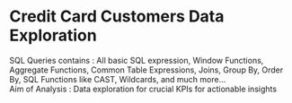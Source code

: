 # Credit Card Customers Data Exploration
SQL Queries contains : All basic SQL expression, Window Functions, Aggregate Functions, Common Table Expressions, Joins, Group By, Order By, SQL Functions like CAST,                          Wildcards, and much more...  
Aim of Analysis      : Data exploration for crucial KPIs for actionable insights
